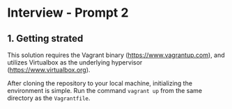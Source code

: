 # Interview - Prompt 2

## 1. Getting strated

This solution requires the Vagrant binary (https://www.vagrantup.com), and utilizes Virtualbox as the underlying hypervisor (https://www.virtualbox.org).

After cloning the repository to your local machine, initializing the environment is simple. Run the command `vagrant up` from the same directory as the `Vagrantfile`.
